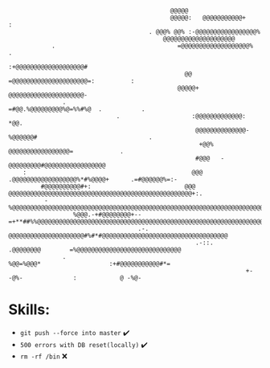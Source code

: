                                                  @@@@@                                                              
                                                 @@@@@:   @@@@@@@@@@@+              :                               
                                           . @@@% @@% :-@@@@@@@@@@@@@@@@@%                                          
                                               @@@@@@@@@@@@@@@@@@@@                                                 
                .                                  =@@@@@@@@@@@@@@@@@@@%                          .                  
                                                      :+@@@@@@@@@@@@@@@@@@@#                                        
                                                     @@ =@@@@@@@@@@@@@@@@@@@@@=:          :                         
                                                   @@@@@+   @@@@@@@@@@@@@@@@@@@@@-                                  
                   .                                 =#@@.%@@@@@@@@@%@=%%#%@  .           .                          
                                  .                    :@@@@@@@@@@@@@:      *@@.                                    
                                                        @@@@@@@@@@@@@@- %@@@@@@#                               .     
                                                         +@@% @@@@@@@@@@@@@@@@@=             .                      
                                                        #@@@   -@@@@@@@@@#@@@@@@@@@@@@@@@@@                         
        :                                              @@@    .@@@@@@@@@@@@@@@@@@%*#%@@@@+      .=#@@@@@@%=:-       
             #@@@@@@@@@@#+:                          @@@    @@@@@@@@@@@@@@@@@@@@@@@@@@@@@@@@@@@@@@@@@@@@@@@@@@@+:.  
              -%@@@@@@@@@@@@@@@@@@@@@@@@@@@@@@@@@@@@@@@@@@@@@@@@@@@@@@@@@@@@@@@@@@@@@@@@@@@@@@@@@@@@@@@@@@@@@@@@%+++
                      %@@@.-+#@@@@@@@@+--=+**##%%@@@@@@@@@@@@@@@@@@@@@@@@@@@@@@@@@@@@@@@@@@@@@@@@@@@@@@@@@@@@@@@@@@@
                                        .-.            @@@@@@@@@@@@@@@@@@@@@#%#*#@@@@@@@@@@@@@@@@@@@@@@@@@@@@@@@@@@@
                                                        .-::.       .@@@@@@@@        =%@@@@@@@@@@@@@@@@@@@@@@@@@@@@@
                   .                                                 %@@=%@@@*                   :+#@@@@@@@@@@@#*=  
                                                                      +-  -@%-              :            @ -%@-   

# Skills:
- `git push --force into master` ✔️
- `500 errors with DB reset(locally)` ✔️
- `rm -rf /bin` :x:
